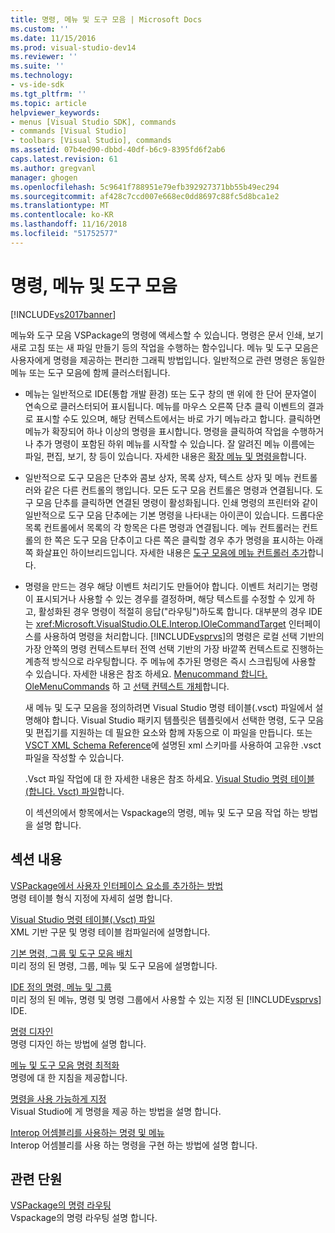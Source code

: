 ```yaml
---
title: 명령, 메뉴 및 도구 모음 | Microsoft Docs
ms.custom: ''
ms.date: 11/15/2016
ms.prod: visual-studio-dev14
ms.reviewer: ''
ms.suite: ''
ms.technology:
- vs-ide-sdk
ms.tgt_pltfrm: ''
ms.topic: article
helpviewer_keywords:
- menus [Visual Studio SDK], commands
- commands [Visual Studio]
- toolbars [Visual Studio], commands
ms.assetid: 07b4ed90-dbbd-40df-b6c9-8395fd6f2ab6
caps.latest.revision: 61
ms.author: gregvanl
manager: ghogen
ms.openlocfilehash: 5c9641f788951e79efb392927371bb55b49ec294
ms.sourcegitcommit: af428c7ccd007e668ec0dd8697c88fc5d8bca1e2
ms.translationtype: MT
ms.contentlocale: ko-KR
ms.lasthandoff: 11/16/2018
ms.locfileid: "51752577"
---
```

# <a name="commands-menus-and-toolbars"></a>명령, 메뉴 및 도구 모음
[!INCLUDE[vs2017banner](../../includes/vs2017banner.md)]

메뉴와 도구 모음 VSPackage의 명령에 액세스할 수 있습니다. 명령은 문서 인쇄, 보기 새로 고침 또는 새 파일 만들기 등의 작업을 수행하는 함수입니다. 메뉴 및 도구 모음은 사용자에게 명령을 제공하는 편리한 그래픽 방법입니다. 일반적으로 관련 명령은 동일한 메뉴 또는 도구 모음에 함께 클러스터됩니다.  
  
- 메뉴는 일반적으로 IDE(통합 개발 환경) 또는 도구 창의 맨 위에 한 단어 문자열이 연속으로 클러스터되어 표시됩니다. 메뉴를 마우스 오른쪽 단추 클릭 이벤트의 결과로 표시할 수도 있으며, 해당 컨텍스트에서는 바로 가기 메뉴라고 합니다. 클릭하면 메뉴가 확장되어 하나 이상의 명령을 표시합니다. 명령을 클릭하여 작업을 수행하거나 추가 명령이 포함된 하위 메뉴를 시작할 수 있습니다. 잘 알려진 메뉴 이름에는 파일, 편집, 보기, 창 등이 있습니다. 자세한 내용은 [확장 메뉴 및 명령을](../../extensibility/extending-menus-and-commands.md)합니다.  
  
- 일반적으로 도구 모음은 단추와 콤보 상자, 목록 상자, 텍스트 상자 및 메뉴 컨트롤러와 같은 다른 컨트롤의 행입니다. 모든 도구 모음 컨트롤은 명령과 연결됩니다. 도구 모음 단추를 클릭하면 연결된 명령이 활성화됩니다. 인쇄 명령의 프린터와 같이 일반적으로 도구 모음 단추에는 기본 명령을 나타내는 아이콘이 있습니다. 드롭다운 목록 컨트롤에서 목록의 각 항목은 다른 명령과 연결됩니다. 메뉴 컨트롤러는 컨트롤의 한 쪽은 도구 모음 단추이고 다른 쪽은 클릭할 경우 추가 명령을 표시하는 아래쪽 화살표인 하이브리드입니다. 자세한 내용은 [도구 모음에 메뉴 컨트롤러 추가](../../extensibility/adding-a-menu-controller-to-a-toolbar.md)합니다.  
  
- 명령을 만드는 경우 해당 이벤트 처리기도 만들어야 합니다. 이벤트 처리기는 명령이 표시되거나 사용할 수 있는 경우를 결정하며, 해당 텍스트를 수정할 수 있게 하고, 활성화된 경우 명령이 적절히 응답("라우팅")하도록 합니다. 대부분의 경우 IDE는 <xref:Microsoft.VisualStudio.OLE.Interop.IOleCommandTarget> 인터페이스를 사용하여 명령을 처리합니다. [!INCLUDE[vsprvs](../../includes/vsprvs-md.md)]의 명령은 로컬 선택 기반의 가장 안쪽의 명령 컨텍스트부터 전역 선택 기반의 가장 바깥쪽 컨텍스트로 진행하는 계층적 방식으로 라우팅합니다. 주 메뉴에 추가된 명령은 즉시 스크립팅에 사용할 수 있습니다. 자세한 내용은 참조 하세요. [Menucommand 합니다. OleMenuCommands](../../misc/menucommands-vs-olemenucommands.md) 하 고 [선택 컨텍스트 개체](../../extensibility/internals/selection-context-objects.md)합니다.  
  
  새 메뉴 및 도구 모음을 정의하려면 Visual Studio 명령 테이블(.vsct) 파일에서 설명해야 합니다. Visual Studio 패키지 템플릿은 템플릿에서 선택한 명령, 도구 모음 및 편집기를 지원하는 데 필요한 요소와 함께 자동으로 이 파일을 만듭니다. 또는 [VSCT XML Schema Reference](../../extensibility/vsct-xml-schema-reference.md)에 설명된 xml 스키마를 사용하여 고유한 .vsct 파일을 작성할 수 있습니다.  
  
  .Vsct 파일 작업에 대 한 자세한 내용은 참조 하세요. [Visual Studio 명령 테이블 (합니다. Vsct) 파일](../../extensibility/internals/visual-studio-command-table-dot-vsct-files.md)합니다.  
  
  이 섹션의에서 항목에서는 Vspackage의 명령, 메뉴 및 도구 모음 작업 하는 방법을 설명 합니다.  
  
## <a name="in-this-section"></a>섹션 내용  
 [VSPackage에서 사용자 인터페이스 요소를 추가하는 방법](../../extensibility/internals/how-vspackages-add-user-interface-elements.md)  
 명령 테이블 형식 지정에 자세히 설명 합니다.  
  
 [Visual Studio 명령 테이블(.Vsct) 파일](../../extensibility/internals/visual-studio-command-table-dot-vsct-files.md)  
 XML 기반 구문 및 명령 테이블 컴파일러에 설명합니다.  
  
 [기본 명령, 그룹 및 도구 모음 배치](../../extensibility/internals/default-command-group-and-toolbar-placement.md)  
 미리 정의 된 명령, 그룹, 메뉴 및 도구 모음에 설명합니다.  
  
 [IDE 정의 명령, 메뉴 및 그룹](../../extensibility/internals/ide-defined-commands-menus-and-groups.md)  
 미리 정의 된 메뉴, 명령 및 명령 그룹에서 사용할 수 있는 지정 된 [!INCLUDE[vsprvs](../../includes/vsprvs-md.md)] IDE.  
  
 [명령 디자인](../../extensibility/internals/command-design.md)  
 명령 디자인 하는 방법에 설명 합니다.  
  
 [메뉴 및 도구 모음 명령 최적화](../../extensibility/internals/optimizing-menu-and-toolbar-commands.md)  
 명령에 대 한 지침을 제공합니다.  
  
 [명령을 사용 가능하게 지정](../../extensibility/internals/making-commands-available.md)  
 Visual Studio에 게 명령을 제공 하는 방법을 설명 합니다.  
  
 [Interop 어셈블리를 사용하는 명령 및 메뉴](../../extensibility/internals/commands-and-menus-that-use-interop-assemblies.md)  
 Interop 어셈블리를 사용 하는 명령을 구현 하는 방법에 설명 합니다.  
  
## <a name="related-sections"></a>관련 단원  
 [VSPackage의 명령 라우팅](../../extensibility/internals/command-routing-in-vspackages.md)  
 Vspackage의 명령 라우팅 설명 합니다.

